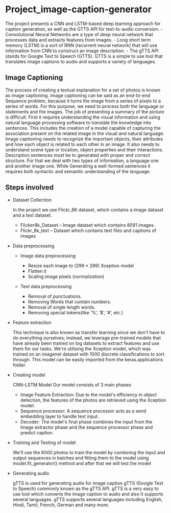 # Project_image-caption-generator

The project presents a CNN and LSTM-based deep learning approach for caption generation, as well as the GTTS API for text-to-audio conversion.
    - Convolutional Neural Networks are a type of deep neural network that processes data and extracts features from images.
    - Long short term memory (LSTM) is a sort of RNN (recurrent neural network) that will use information from CNN to construct an image description.
    - The gTTS API stands for Google Text to Speech (GTTS). GTTS is a simple to use tool that translates image captions to audio and supports a variety of languages.


## Image Captioning

The process of creating a textual explanation for a set of photos is known as image captioning. Image captioning can be said as an end-to-end Sequence problem, because it turns the image from a series of pixels to a series of words. For this purpose, we need to process both the language or statements and the images. The job of
presenting a summary of the picture is difficult. First it requires understanding the visual information and using natural language processing software to translate the
knowledge into sentences. This includes the creation of a model capable of capturing the association present on the related image in the visual and natural language. Image captioning needs to recognize the important objects, their attributes and how each object is related to each other in an image. It also needs to understand scene type or location, object properties and their interactions. Description sentences must be to generated with proper and correct structure. For that we deal with two types of information, a language one and another image one. While Generating a well-formed sentences it requires both syntactic and semantic understanding of the language.

## Steps involved

   - Dataset Collection
   
     In the project we use Flickr_8K dataset, which contains a image dataset and a text dataset.
      - Flicker8k_Dataset – Image dataset which contains 8091 images.
      - Flickr_8k_text – Dataset which contains text files and captions of images
     
   - Data preprocessing
   
     - Image data preprocessing
        - Resize each image to (299 * 299) Xception model
        - Flatten it 
        - Scaling image pixels (normalization)
     
     - Text data preprocessing
        - Removal of punctuations. 
        -	Removing Words that contain numbers. 
        -	 Removal of single length words. 
        -	Removing special tokens(like ‘%’, ‘$’, ‘#’, etc.) 

   - Feature extraction
   
     This technique is also known as transfer learning since we don't have to do everything
ourselves; instead, we leverage pre-trained models that have already been trained on
big datasets to extract features and use them for our tasks. We're utilising the
Xception model, which was trained on an imagenet dataset with 1000 discrete
classifications to sort through. This model can be easily imported from the
keras.applications folder.

- Creating model 

   CNN-LSTM Model
   Our model consists of 3 main phases
  
    - Image Feature Extraction: Due to the model's efficiency in object detection, the features of the photos are retrieved using the Xception model.
    - Sequence processor: A sequence processor acts as a word embedding layer to handle text input. 
    - Decoder: The model's final phase combines the input from the Image extractor phase and the sequence processor phase and predict caption. 
    
- Training and Testing of model

   We'll use the 6000 photos to train the model by combining the input and
output sequences in batches and fitting them to the model using model.fit_generator()
method and after that we will test the model 
    
- Generating audio 

   gTTS is used for generating audio for image caption 
gTTS (Google Text to Speech) commonly known as the  gTTS API. gTTS is a very easy to use tool which converts the image caption to audio and also it supports several languages.
gTTS supports several languages  including English, Hindi, Tamil, French, German and many more.

  


